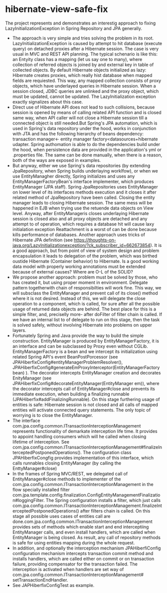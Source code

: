 # hibernate-view-safe-fix
The project represents and  demonstrates an interestig approach to fixing  LazyInitializationException in Spring Repository and JPA generally.
 - The approach is very simple and tries solving the problem in its root.  LazyInitializationException  is caused by attempt to hit database (execute query) on detached proxies after  a Hibernate session. The case is very usual in MVC and REST API planning.  The typical schenario is like this: an Entyity class has a mapping (let us say one to many), where collection of referred objects is joined by and external key in table of collected objects. By default Hibernate objects initialized  as lazy: Hibernate creates proxies, which really hist database when mapped fields are requiested. This way, any mapped collection consists of proxy objects, which have underlayed queries in  Hibernate session. When a session closed, JDBC queries are unlinked and the proxy object, which must be updated, cannot be updated. The LazyInitialization exception exactly signalizes about this case.
-  Direct use of Hibernate API does not lead to such collisions, because session is opened by means of calling related API function and is closed same way, when API caller will not close a Hibernate session till a connected object is still needed.But Spring's  JPA automation, which is used in Spring's data repository under the hood, works in conjunction with JTA and has the following hierarchy of beans dependency: transaction manager<- entity manager factory<datasources+hibernate udapter. Spring authomation is able to do the dependencies build under the hood, when persistence data are provided in the application's yml or .properties file. The same can be done manually, when there is a reason, both of the ways are exposed in examples.
- But anyway, either we use Spring's data repositories (by extending JpaRepository, when Spring builds underlaying worklfow), or when we use EntityManagher directly, Spring initializes and uses any EntityManagerFactoryBean's interface implementer, which produces EntityManager (JPA staff).
  Spring  JpaRepositories uses EntityManager on lower level of its interfaces methods execution and it closes it
   after related method of JpaRepository have been called. Closing the entity manager leads to closing Hibernate session.  The same mess will
    be happened in EJB when trying use the retuende data objects on View level.
   Anyway, after EntityManageris closes underlaying Hibernate session is closed also and all proxy objects are detached and any attempt to of operation, which requires a database hit will cause laxy initialation exception
    Reattachment is a worst of can be done because kills performance of databases.
 Another approach uses tricks of Hibernate JPA definition (see https://thoughts-on-java.org/LazyInitializationexception/?ck_subscriber_id=662673854).
  It is a good approach, but from point of view of system design and problem encapsulation it leads to delegation of the problem, which was birthed oustide Hibernate (Container behavior) to Hibernate. Is  a good working data model with properly working annotations must be extended because of external causes? Where are O-L of  the SOLID? 
 - We propose another approach: problem must be solved by those, who has created it, but using proper moment in environment. Delegate pattern togetherwith chain of responsibilties will work  fine. This way, we will subsclass the EntityManager and prevent call of its close() method where it is not desired. Instead of this, we will delegate the close operation to a component, which is called, for sure after all the possible usage of returned data objects are behind. The best place for this is a simple filter, and, preciselly more- after doFilter of filter chain is called. If we have an internal list to of delegate to run on this stage, then the task is solved safely, without involving Hibernate into  problems on upper layers.  
 - Fortunately Spring and Java provide the way to build the simple construction. EntityManager is produced by EntityManagerFactory, it is an interface and can be subclassed by Proxy even without CGLib. EntityManagerFactory is a bean and we intercept its initialization using related Spring API's event BeanPostPorcessor (see JPAHiberfixConfig#entityManagerProblemResolver(), JPAHiberfixConfig#generateEmProxyInterceptor(EntityManagerFactory bean) ). The decorator intercepts EntityManager creation and decorates EnityManager (see JPAHiberfixConfig#decorateEntityManager(EntityManager em)), where the decorator intercepts call of EntityManager#close and prevents  its immediate execution, when building a finalizing runnable (JPAHiberfix#addFinalizingRunnable). On this stage furthering usage  of entities is safe: Hibernate session is not closed and all calls of mapped entities will activate connected  query statements. The only topic of worrying is to close the EntityManager.
 - The interface com.jpa.config.common.ITransactionInterceptionManagement represents functionality of demarkate interception life time. It provides to appoint handling consumers which will he called when closing lifetime of interception. See com.jpa.config.common.ITransactionInterceptionManagement#finalizeInterceptedPostponedOperations(). The configuration class JPAHiberfixCongfig provides implementation of this interface, which calls runnables closing EntityManager (by calling the EnttyManager#close)
 - In the frames of Spring MVC/REST, we delegated call of EntityManager#close methods to implementer of the com.jpa.config.common.ITransactionInterceptionManagement in the flow  specially installed filter com.jpa.template.config.finalization.ConfigEntityManagementFinalization#loggingFilter. The Spring configuration  installs a filter, which just calls  com.jpa.config.common.ITransactionInterceptionManagement.finalizeInterceptedPostponedOperations() after  filters chain is called. On this stage all possible uses cases of entities call are done.com.jpa.config.common.ITransactionInterceptionManagement provides sets of methods which enable  start and end interceptiing EntityManager calls, and even install handlers, which are called when EntityManager is being closed. As result, any call of repository methods is safe for using entities mapping during the whole request.
 -  In addition, and optionally  the interception mechanism JPAHiberfiConfig configuration mechanism intercepts transaction commit method and installs handlers, which are called either on commit or on transaction failure, providing compensator for the transaction failed. The interception is activated when handlers are set way of com.jpa.config.common.ITransactionInterceptionManagement# setTransactionEndHandler.
 - See JAPHiberfixConfigTest  as example. 
 


